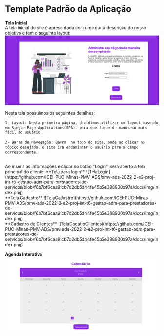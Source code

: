 # Template Padrão da Aplicação



**Tela Inicial**<br>
A tela inicial do site é apresentada com uma curta descrição do nosso objetivo e tem o seguinte layout:
![TelaInicial](https://github.com/ICEI-PUC-Minas-PMV-ADS/pmv-ads-2022-2-e2-proj-int-t6-gestao-adm-para-prestadores-de-servicos/blob/f6b7bf6caa9fcb7d2db5d44fe45b5e388930b97a/docs/img/Index.png)

Nesta tela possuímos os seguintes detalhes:

    1- Layout: Nesta primeira página, decidimos utilizar um layout baseado em Single Page Applications(SPA), para que fique de manuseio mais fácil ao usuário.

    2- Barra de Navegação: Barra  no topo do site, onde ao clicar no tópico desejado, o site irá encaminhar o usuário para o campo correspondente.
<br>
Ao inserir as informações e  clicar no botão "Login", será aberto a tela principal do cliente:
**Tela para login**
![TelaLogin](https://github.com/ICEI-PUC-Minas-PMV-ADS/pmv-ads-2022-2-e2-proj-int-t6-gestao-adm-para-prestadores-de-servicos/blob/f6b7bf6caa9fcb7d2db5d44fe45b5e388930b97a/docs/img/Index.png)

<br>
**Tela Cadastro**
![TelaCadastro](https://github.com/ICEI-PUC-Minas-PMV-ADS/pmv-ads-2022-2-e2-proj-int-t6-gestao-adm-para-prestadores-de-servicos/blob/f6b7bf6caa9fcb7d2db5d44fe45b5e388930b97a/docs/img/Index.png)

<br>
**Cadastro de Clientes**
![TelaCadatroClientes](https://github.com/ICEI-PUC-Minas-PMV-ADS/pmv-ads-2022-2-e2-proj-int-t6-gestao-adm-para-prestadores-de-servicos/blob/f6b7bf6caa9fcb7d2db5d44fe45b5e388930b97a/docs/img/Index.png)


**Agenda Interativa**
![Agenda](https://github.com/ICEI-PUC-Minas-PMV-ADS/pmv-ads-2022-2-e2-proj-int-t6-gestao-adm-para-prestadores-de-servicos/blob/8de52f5d685413d0dff7f55b5e402bf70fd647d2/docs/img/Agenda.png)
<br>
